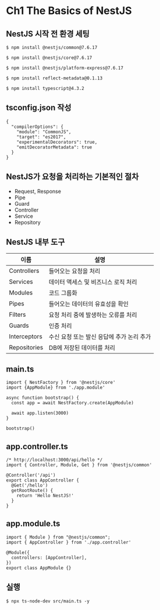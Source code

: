 # Ch1 The Basics of NestJS

## NestJS 시작 전 환경 세팅

```
$ npm install @nestjs/common@7.6.17
```

```
$ npm install @nestjs/core@7.6.17
```

```
$ npm install @nestjs/platform-express@7.6.17
```

```
$ npm install reflect-metadata@0.1.13
```

```
$ npm install typescript@4.3.2
```

## tsconfig.json 작성

```
{
  "compilerOptions": {
    "module": "CommonJS",
    "target": "es2017",
    "experimentalDecorators": true,
    "emitDecoratorMetadata": true
  }
}
```

## NestJS가 요청을 처리하는 기본적인 절차

- Request, Response
- Pipe
- Guard
- Controller
- Service
- Repository

## NestJS 내부 도구

| 이름         | 설명                                      |
| ------------ | ----------------------------------------- |
| Controllers  | 들어오는 요청을 처리                      |
| Services     | 데이터 액세스 및 비즈니스 로직 처리       |
| Modules      | 코드 그룹화                               |
| Pipes        | 들어오는 데이터의 유효성을 확인           |
| Filters      | 요청 처리 중에 발생하는 오류를 처리       |
| Guards       | 인증 처리                                 |
| Interceptors | 수신 요청 또는 발신 응답에 추가 논리 추가 |
| Repositories | DB에 저장된 데이터를 처리                 |

## main.ts

```
import { NestFactory } from '@nestjs/core'
import {AppModule} from './app.module'

async function bootstrap() {
  const app = await NestFactory.create(AppModule)

  await app.listen(3000)
}

bootstrap()
```

## app.controller.ts

```
/* http://localhost:3000/api/hello */
import { Controller, Module, Get } from '@nestjs/common'

@Controller('/api')
export class AppController {
  @Get('/hello')
  getRootRoute() {
    return 'Hello NestJS!'
  }
}
```

## app.module.ts

```
import { Module } from "@nestjs/common";
import { AppController } from './app.controller'

@Module({
  controllers: [AppController],
})
export class AppModule {}
```

## 실행

```
$ npx ts-node-dev src/main.ts -y
```
